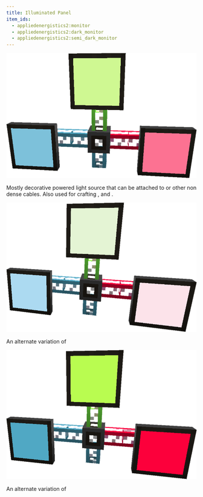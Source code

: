 ```yaml
---
title: Illuminated Panel
item_ids:
  - appliedenergistics2:monitor
  - appliedenergistics2:dark_monitor
  - appliedenergistics2:semi_dark_monitor
---
```


![A picture of Illuminated Panels.](../../../public/assets/large/illuminated_panel.png)

Mostly decorative powered light source that can be attached to <ItemLink id="appliedenergistics2:fluix_glass_cable"/> or other non dense
cables. Also used for crafting <ItemLink id="appliedenergistics2:terminal"/>, <ItemLink id="appliedenergistics2:interface_terminal"/> 
and <ItemLink id="appliedenergistics2:storage_monitor"/>. 

<RecipeFor id="appliedenergistics2:semi_dark_monitor"/>

![A picture of Bright Illuminated Panels.](../../../public/assets/large/bright_illuminated_panel.png)

An alternate variation of <ItemLink id="appliedenergistics2:semi_dark_monitor"/>

<RecipeFor id="appliedenergistics2:monitor"/>

![A picture of Dark Illuminated Panels.](../../../public/assets/large/dark_illuminated_panel.png)

An alternate variation of <ItemLink id="appliedenergistics2:semi_dark_monitor"/>

<RecipeFor id="appliedenergistics2:dark_monitor"/>
